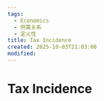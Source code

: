 ```yaml
---
tags:
  - Economics
  - 供需关系
  - 定义性
title: Tax Incidence
created: 2025-10-03T21:03:00
modified:
---
```

# Tax Incidence

